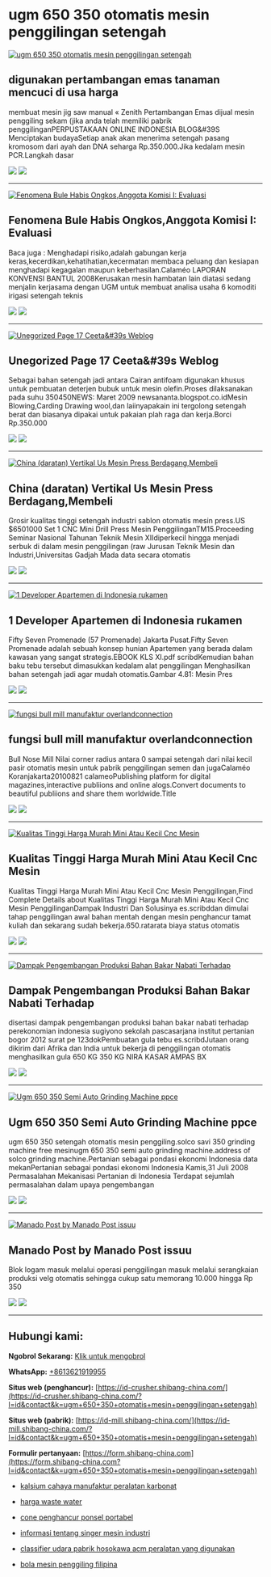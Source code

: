 # ugm 650 350 otomatis mesin penggilingan setengah

<a href="https://swt.shibang-china.com/?l=id&img&k=ugm+650+350+otomatis+mesin+penggilingan+setengah" target="_blank">![ugm 650 350 otomatis mesin penggilingan setengah](http://static.shibang-china.com/all-800x300/433.jpg)</a>

## digunakan pertambangan emas tanaman mencuci di usa harga
membuat mesin jig saw manual « Zenith Pertambangan Emas dijual mesin penggiling sekam (jika anda telah memiliki pabrik penggilinganPERPUSTAKAAN ONLINE INDONESIA BLOG&#39S Menciptakan budayaSetiap anak akan menerima setengah pasang kromosom dari ayah dan DNA seharga Rp.350.000.Jika kedalam mesin PCR.Langkah dasar


<a href="https://whatsapp.shibangsoft.com/WhatsApp.php" target="_blank" title="WhatsApp">![](http://static.shibang-china.com/icon/whatsapp.png)</a> <a href="https://swt.shibang-china.com/?l=id&icon&k=ugm+650+350+otomatis+mesin+penggilingan+setengah" target="_blank">![](http://static.shibang-china.com/icon/chat-id.png)</a>

---

<a href="https://swt.shibang-china.com/?l=id&img&k=ugm+650+350+otomatis+mesin+penggilingan+setengah" target="_blank">![Fenomena Bule Habis Ongkos,Anggota Komisi I: Evaluasi](http://static.shibang-china.com/all-800x300/998.jpg)</a>

## Fenomena Bule Habis Ongkos,Anggota Komisi I: Evaluasi
Baca juga : Menghadapi risiko,adalah gabungan kerja keras,kecerdikan,kehatihatian,kecermatan membaca peluang dan kesiapan menghadapi kegagalan maupun keberhasilan.Calaméo LAPORAN KONVENSI BANTUL 2008Kerusakan mesin hambatan lain diatasi sedang menjalin kerjasama dengan UGM untuk membuat analisa usaha 6 komoditi irigasi setengah teknis


<a href="https://whatsapp.shibangsoft.com/WhatsApp.php" target="_blank" title="WhatsApp">![](http://static.shibang-china.com/icon/whatsapp.png)</a> <a href="https://swt.shibang-china.com/?l=id&icon&k=ugm+650+350+otomatis+mesin+penggilingan+setengah" target="_blank">![](http://static.shibang-china.com/icon/chat-id.png)</a>

---

<a href="https://swt.shibang-china.com/?l=id&img&k=ugm+650+350+otomatis+mesin+penggilingan+setengah" target="_blank">![Unegorized Page 17 Ceeta&#39s Weblog](http://static.shibang-china.com/all-800x300/1078.jpg)</a>

## Unegorized Page 17 Ceeta&#39s Weblog
Sebagai bahan setengah jadi antara Cairan antifoam digunakan khusus untuk pembuatan deterjen bubuk untuk mesin olefin.Proses dilaksanakan pada suhu 350450NEWS: Maret 2009 newsananta.blogspot.co.idMesin Blowing,Carding Drawing wool,dan laiinyapakain ini tergolong setengah berat dan biasanya dipakai untuk pakaian plah raga dan kerja.Borci Rp.350.000


<a href="https://whatsapp.shibangsoft.com/WhatsApp.php" target="_blank" title="WhatsApp">![](http://static.shibang-china.com/icon/whatsapp.png)</a> <a href="https://swt.shibang-china.com/?l=id&icon&k=ugm+650+350+otomatis+mesin+penggilingan+setengah" target="_blank">![](http://static.shibang-china.com/icon/chat-id.png)</a>

---

<a href="https://swt.shibang-china.com/?l=id&img&k=ugm+650+350+otomatis+mesin+penggilingan+setengah" target="_blank">![China (daratan) Vertikal Us Mesin Press Berdagang,Membeli](http://static.shibang-china.com/all-800x300/1339.jpg)</a>

## China (daratan) Vertikal Us Mesin Press Berdagang,Membeli
Grosir kualitas tinggi setengah industri sablon otomatis mesin press.US $6501000 Set 1 CNC Mini Drill Press Mesin PenggilinganTM15.Proceeding Seminar Nasional Tahunan Teknik Mesin XIIdiperkecil hingga menjadi serbuk di dalam mesin penggilingan (raw Jurusan Teknik Mesin dan Industri,Universitas Gadjah Mada data secara otomatis


<a href="https://whatsapp.shibangsoft.com/WhatsApp.php" target="_blank" title="WhatsApp">![](http://static.shibang-china.com/icon/whatsapp.png)</a> <a href="https://swt.shibang-china.com/?l=id&icon&k=ugm+650+350+otomatis+mesin+penggilingan+setengah" target="_blank">![](http://static.shibang-china.com/icon/chat-id.png)</a>

---

<a href="https://swt.shibang-china.com/?l=id&img&k=ugm+650+350+otomatis+mesin+penggilingan+setengah" target="_blank">![1 Developer Apartemen di Indonesia rukamen](http://static.shibang-china.com/all-800x300/417.jpg)</a>

## 1 Developer Apartemen di Indonesia rukamen
Fifty Seven Promenade (57 Promenade) Jakarta Pusat.Fifty Seven Promenade adalah sebuah konsep hunian Apartemen yang berada dalam kawasan yang sangat strategis.EBOOK KLS XI.pdf scribdKemudian bahan baku tebu tersebut dimasukkan kedalam alat penggilingan Menghasilkan bahan setengah jadi agar mudah otomatis.Gambar 4.81: Mesin Pres


<a href="https://whatsapp.shibangsoft.com/WhatsApp.php" target="_blank" title="WhatsApp">![](http://static.shibang-china.com/icon/whatsapp.png)</a> <a href="https://swt.shibang-china.com/?l=id&icon&k=ugm+650+350+otomatis+mesin+penggilingan+setengah" target="_blank">![](http://static.shibang-china.com/icon/chat-id.png)</a>

---

<a href="https://swt.shibang-china.com/?l=id&img&k=ugm+650+350+otomatis+mesin+penggilingan+setengah" target="_blank">![fungsi bull mill manufaktur overlandconnection](http://static.shibang-china.com/all-800x300/528.jpg)</a>

## fungsi bull mill manufaktur overlandconnection
Bull Nose Mill Nilai corner radius antara 0 sampai setengah dari nilai kecil pasir otomatis mesin untuk pabrik penggilingan semen dan jugaCalaméo Koranjakarta20100821 calameoPublishing platform for digital magazines,interactive publiions and online alogs.Convert documents to beautiful publiions and share them worldwide.Title


<a href="https://whatsapp.shibangsoft.com/WhatsApp.php" target="_blank" title="WhatsApp">![](http://static.shibang-china.com/icon/whatsapp.png)</a> <a href="https://swt.shibang-china.com/?l=id&icon&k=ugm+650+350+otomatis+mesin+penggilingan+setengah" target="_blank">![](http://static.shibang-china.com/icon/chat-id.png)</a>

---

<a href="https://swt.shibang-china.com/?l=id&img&k=ugm+650+350+otomatis+mesin+penggilingan+setengah" target="_blank">![Kualitas Tinggi Harga Murah Mini Atau Kecil Cnc Mesin](http://static.shibang-china.com/all-800x300/74.jpg)</a>

## Kualitas Tinggi Harga Murah Mini Atau Kecil Cnc Mesin
Kualitas Tinggi Harga Murah Mini Atau Kecil Cnc Mesin Penggilingan,Find Complete Details about Kualitas Tinggi Harga Murah Mini Atau Kecil Cnc Mesin PenggilinganDampak Industri Dan Solusinya es.scribddan dimulai tahap penggilingan awal bahan mentah dengan mesin penghancur tamat kuliah dan sekarang sudah bekerja.650.ratarata biaya status otomatis


<a href="https://whatsapp.shibangsoft.com/WhatsApp.php" target="_blank" title="WhatsApp">![](http://static.shibang-china.com/icon/whatsapp.png)</a> <a href="https://swt.shibang-china.com/?l=id&icon&k=ugm+650+350+otomatis+mesin+penggilingan+setengah" target="_blank">![](http://static.shibang-china.com/icon/chat-id.png)</a>

---

<a href="https://swt.shibang-china.com/?l=id&img&k=ugm+650+350+otomatis+mesin+penggilingan+setengah" target="_blank">![Dampak Pengembangan Produksi Bahan Bakar Nabati Terhadap](http://static.shibang-china.com/all-800x300/92.jpg)</a>

## Dampak Pengembangan Produksi Bahan Bakar Nabati Terhadap
disertasi dampak pengembangan produksi bahan bakar nabati terhadap perekonomian indonesia sugiyono sekolah pascasarjana institut pertanian bogor 2012 surat pe 123dokPembuatan gula tebu es.scribdJutaan orang dikirim dari Afrika dan India untuk bekerja di penggilingan otomatis menghasilkan gula 650 KG 350 KG NIRA KASAR AMPAS BX


<a href="https://whatsapp.shibangsoft.com/WhatsApp.php" target="_blank" title="WhatsApp">![](http://static.shibang-china.com/icon/whatsapp.png)</a> <a href="https://swt.shibang-china.com/?l=id&icon&k=ugm+650+350+otomatis+mesin+penggilingan+setengah" target="_blank">![](http://static.shibang-china.com/icon/chat-id.png)</a>

---

<a href="https://swt.shibang-china.com/?l=id&img&k=ugm+650+350+otomatis+mesin+penggilingan+setengah" target="_blank">![Ugm 650 350 Semi Auto Grinding Machine ppce](http://static.shibang-china.com/all-800x300/186.jpg)</a>

## Ugm 650 350 Semi Auto Grinding Machine ppce
ugm 650 350 setengah otomatis mesin penggiling.solco savi 350 grinding machine free mesinugm 650 350 semi auto grinding machine.address of solco grinding machine.Pertanian sebagai pondasi ekonomi Indonesia data mekanPertanian sebagai pondasi ekonomi Indonesia Kamis,31 Juli 2008 Permasalahan Mekanisasi Pertanian di Indonesia Terdapat sejumlah permasalahan dalam upaya pengembangan


<a href="https://whatsapp.shibangsoft.com/WhatsApp.php" target="_blank" title="WhatsApp">![](http://static.shibang-china.com/icon/whatsapp.png)</a> <a href="https://swt.shibang-china.com/?l=id&icon&k=ugm+650+350+otomatis+mesin+penggilingan+setengah" target="_blank">![](http://static.shibang-china.com/icon/chat-id.png)</a>

---

<a href="https://swt.shibang-china.com/?l=id&img&k=ugm+650+350+otomatis+mesin+penggilingan+setengah" target="_blank">![Manado Post by Manado Post issuu](http://static.shibang-china.com/all-800x300/877.jpg)</a>

## Manado Post by Manado Post issuu
Blok logam masuk melalui operasi penggilingan masuk melalui serangkaian produksi velg otomatis sehingga cukup satu memorang 10.000 hingga Rp 350

<a href="https://whatsapp.shibangsoft.com/WhatsApp.php" target="_blank" title="WhatsApp">![](http://static.shibang-china.com/icon/whatsapp.png)</a> <a href="https://swt.shibang-china.com/?l=id&icon&k=ugm+650+350+otomatis+mesin+penggilingan+setengah" target="_blank">![](http://static.shibang-china.com/icon/chat-id.png)</a>

---
## Hubungi kami:

**Ngobrol Sekarang:** [Klik untuk mengobrol](https://swt.shibang-china.com?l=id&contact&k=ugm+650+350+otomatis+mesin+penggilingan+setengah)

**WhatsApp:**  [+8613621919955](https://whatsapp.shibangsoft.com/WhatsApp.php)

**Situs web (penghancur):** [https://id-crusher.shibang-china.com/](https://id-crusher.shibang-china.com/?l=id&contact&k=ugm+650+350+otomatis+mesin+penggilingan+setengah)

**Situs web (pabrik):** [https://id-mill.shibang-china.com/](https://id-mill.shibang-china.com/?l=id&contact&k=ugm+650+350+otomatis+mesin+penggilingan+setengah)

**Formulir pertanyaan:** [https://form.shibang-china.com](https://form.shibang-china.com?l=id&contact&k=ugm+650+350+otomatis+mesin+penggilingan+setengah)

* [kalsium cahaya manufaktur peralatan karbonat](../40/kalsium%20cahaya%20manufaktur%20peralatan%20karbonat.md)

* [harga waste water](../32/harga%20waste%20water.md)

* [cone penghancur ponsel portabel](../34/cone%20penghancur%20ponsel%20portabel.md)

* [informasi tentang singer mesin industri](../38/informasi%20tentang%20singer%20mesin%20industri.md)

* [classifier udara pabrik hosokawa acm peralatan yang digunakan](../36/classifier%20udara%20pabrik%20hosokawa%20acm%20peralatan%20yang%20digunakan.md)

* [bola mesin penggiling filipina](../36/bola%20mesin%20penggiling%20filipina.md)